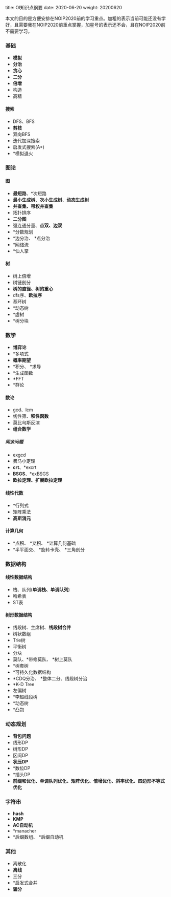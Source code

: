 title: OI知识点纲要
date: 2020-06-20
weight: 20200620
<!--more-->
本文的目的是方便安排在NOIP2020前的学习重点。加粗的表示当前可能还没有学好，且需要我在NOIP2020前重点掌握，加星号的表示还不会，且在NOIP2020前不需要学习。
### 基础
- **模拟**
- **分治**
- **贪心**
- **二分**
- **倍增**
- 构造
- 高精
#### 搜索
- DFS、BFS
- **剪枝**
- 双向BFS
- 迭代加深搜索
- 启发式搜索(A*)
- *模拟退火

### 图论
#### 图
- **最短路**、*次短路
- **最小生成树**、**次小生成树**、**动态生成树**
- **并查集、带权并查集**
- 拓扑排序
- **二分图**
- 强连通分量、**点双、边双**
- *分数规划
- *边分治、 *点分治
- *网络流
- *仙人掌
#### 树
- 树上倍增
- 树链剖分
- **树的直径、树的重心**
- dfs序、**欧拉序**
- 基环树
- *动态树
- *虚树
- *树分块

### 数学
- **博弈论**
- *多项式
- **概率期望**
- *积分、 *求导
- *生成函数
- *FFT
- *群论
#### 数论
- gcd、lcm
- 线性筛、**积性函数**
- 莫比乌斯反演
- **组合数学**
##### 同余问题
- exgcd
- 费马小定理
- **crt**、*excrt
- **BSGS**、*exBSGS
- **欧拉定理、扩展欧拉定理**
#### 线性代数
- *行列式
- 矩阵乘法
- **高斯消元**
#### 计算几何
- *点积、 *叉积、 *计算几何基础
- *半平面交、 *旋转卡壳、 *三角剖分

### 数据结构
#### 线性数据结构
- 栈、队列(**单调栈、单调队列**)
- 哈希表
- ST表
#### 树形数据结构
- 线段树、主席树、**线段树合并**
- 树状数组
- Trie树
- 平衡树
- 分块
- 莫队、*带修莫队、 *树上莫队
- *树套树
- *可持久化数据结构
- *CDQ分治、 *整体二分、线段树分治
- *K-D Tree
- 左偏树
- *李超线段树
- *动态树
- *凸包

### 动态规划
- **背包问题**
- 线形DP
- 树形DP
- 区间DP
- **状压DP**
- *数位DP
- *插头DP
- **前缀和优化、单调队列优化、矩阵优化、倍增优化、斜率优化、四边形不等式优化**

### 字符串
- **hash**
- **KMP**
- **AC自动机**
- *manacher
- *后缀数组、 *后缀自动机

### 其他
- 离散化
- **离线**
- 三分
- *启发式合并
- **骗分**